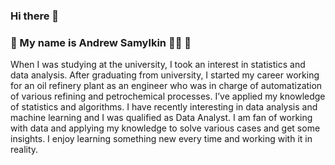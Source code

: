 ### Hi there 👋

### :herb: My name is Andrew Samylkin :raising_hand_man: :herb:

When I was studying at the university, I took an interest in statistics and data analysis. After graduating from university, I started my career working for an oil refinery plant as an engineer who was in charge of automatization of various refining and petrochemical processes. I’ve applied my knowledge of statistics and algorithms. I have recently interesting in data analysis and machine learning and I was qualified as Data Analyst. I am fan of working with data and applying my knowledge to solve various cases and get some insights. I enjoy learning something new every time and working with it in reality.



<!--
Here are some ideas to get you started:


- 🔭 I’m currently working on ...
- 🌱 I’m currently learning ...
- 👯 I’m looking to collaborate on ...
- 🤔 I’m looking for help with ...
- 💬 Ask me about ...
- 📫 How to reach me: ...
- 😄 Pronouns: ...
- ⚡ Fun fact: ...
-->
